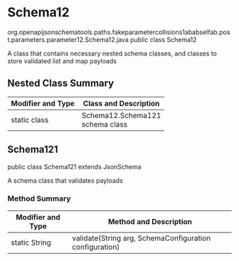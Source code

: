 # Schema12
org.openapijsonschematools.paths.fakeparametercollisions1ababselfab.post.parameters.parameter12.Schema12.java
public class Schema12

A class that contains necessary nested schema classes, and classes to store validated list and map payloads

## Nested Class Summary
| Modifier and Type | Class and Description |
| ----------------- | ---------------------- |
| static class | Schema12.Schema121<br> schema class |

## Schema121
public class Schema121
extends JsonSchema

A schema class that validates payloads

### Method Summary
| Modifier and Type | Method and Description |
| ----------------- | ---------------------- |
| static String | validate(String arg, SchemaConfiguration configuration) |
